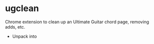 # ugclean
Chrome extension to clean up an Ultimate Guitar chord page, removing adds, etc. 

- Unpack into 
